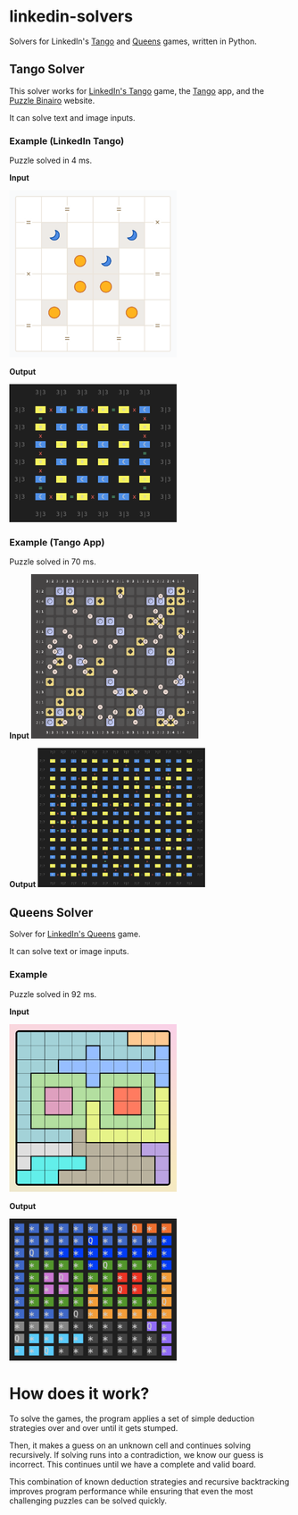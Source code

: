 # linkedin-solvers
Solvers for LinkedIn's [Tango](https://www.linkedin.com/games/tango/) and [Queens](https://www.linkedin.com/games/tango/) games, written in Python.

## Tango Solver
This solver works for [LinkedIn's Tango](https://www.linkedin.com/games/tango/) game, the [Tango](https://apps.apple.com/us/app/tango-daily-binairo-puzzle) app, and the [Puzzle Binairo](https://www.puzzle-binairo.com/binairo-plus-6x6-easy/) website.

It can solve text and image inputs.

### Example (LinkedIn Tango)
Puzzle solved in 4 ms.

**Input**

<img src="tango/screenshots/linkedin-210-input.png" alt="" width="300">

**Output**

<img src="tango/screenshots/linkedin-210-solved.png" alt="" width="300">

### Example (Tango App)
Puzzle solved in 70 ms.

**Input**
<img src="tango/screenshots/tango-genius-2-input.png" alt="" width="300">


**Output**
<img src="tango/screenshots/tango-genius-2-solved.png" alt="" width="300">


## Queens Solver

Solver for [LinkedIn's Queens](https://www.linkedin.com/games/queens/) game.

It can solve text or image inputs.

### Example
Puzzle solved in 92 ms.

**Input**

<img src="queens/screenshots/2025-05-28-input.png" alt="" width="300">

**Output**

<img src="queens/screenshots/2025-05-28-solved.png" alt="" width="300">

# How does it work?
To solve the games, the program applies a set of simple deduction strategies over and over until it gets stumped. 

Then, it makes a guess on an unknown cell and continues solving recursively. If solving runs into a contradiction, we know our guess is incorrect. This continues until we have a complete and valid board.

This combination of known deduction strategies and recursive backtracking improves program performance while ensuring that even the most challenging puzzles can be solved quickly.